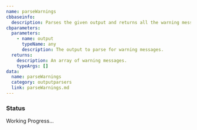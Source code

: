 ```yaml
---
name: parseWarnings
cbbaseinfo:
  description: Parses the given output and returns all the warning messages.
cbparameters:
  parameters:
    - name: output
      typeName: any
      description: The output to parse for warning messages.
  returns:
    description: An array of warning messages.
    typeArgs: []
data:
  name: parseWarnings
  category: outputparsers
  link: parseWarnings.md
---
```

<CBBaseInfo/> 
 <CBParameters/>

### Status 

Working Progress...